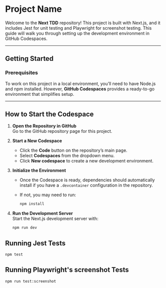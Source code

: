# Project Name

Welcome to the **Next TDD** repository! This project is built with Next.js, and it includes Jest for unit testing and Playwright for screenshot testing. This guide will walk you through setting up the development environment in GitHub Codespaces.

---

## Getting Started

### Prerequisites

To work on this project in a local environment, you’ll need to have Node.js and npm installed. However, **GitHub Codespaces** provides a ready-to-go environment that simplifies setup.

---

## How to Start the Codespace

1. **Open the Repository in GitHub**  
   Go to the GitHub repository page for this project.

2. **Start a New Codespace**  
   - Click the **Code** button on the repository’s main page.
   - Select **Codespaces** from the dropdown menu.
   - Click **New codespace** to create a new development environment.

3. **Initialize the Environment**  
   - Once the Codespace is ready, dependencies should automatically install if you have a `.devcontainer` configuration in the repository.
   - If not, you may need to run:

     ```bash
     npm install
     ```

4. **Run the Development Server**  
   Start the Next.js development server with:

   ```bash
   npm run dev


## Running Jest Tests

```bash
npm test
```

## Running Playwright's screenshot Tests

```bash
npm run test:screenshot
```
